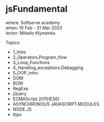 # jsFundamental

where: Softserve academy <br>
when: 10 Feb - 31 Mar 2023 <br>
lector: Mihailo Klymenko <br>

Topics: 
- 1_Intro
- 2_Operators,Program_flow
- 3_Loop_Functions
- 4_Handling_exceptions.Debagging
- 5_OOP_intro
- DOM
- BOM
- RegExp
- jQuery
- ECMAScript 2015(ES6)
- ASYNCHRONOUS JAVASCRIPT.MODULES
- NODE.JS
- Ajax